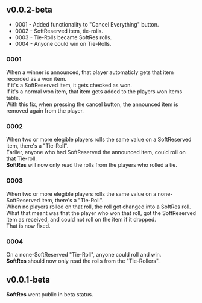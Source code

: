 ## v0.0.2-beta
- 0001 - Added functionality to "Cancel Everything" button.  
- 0002 - SoftReserved item, tie-rolls.  
- 0003 - Tie-Rolls became SoftRes rolls.  
- 0004 - Anyone could win on Tie-Rolls.  

### 0001
When a winner is announced, that player automaticly gets that item recorded as a won item.  
If it's a SoftReserved item, it gets checked as won.  
If it's a normal won item, that item gets added to the players won items table.  
With this fix, when pressing the cancel button, the announced item is removed again from the player.  

### 0002
When two or more elegible players rolls the same value on a SoftReserved item, there's a "Tie-Roll".  
Earlier, anyone who had SoftReserved the announced item, could roll on that Tie-roll.  
**SoftRes** will now only read the rolls from the players who rolled a tie.

### 0003
When two or more elegible players rolls the same value on a none-SoftReserved item, there's a "Tie-Roll".  
When no players rolled on that roll, the roll got changed into a SoftRes roll.  
What that meant was that the player who won that roll, got the SoftReserved item as received, and could not roll on the item if it dropped.  
That is now fixed.  

### 0004
On a none-SoftReserved "Tie-Roll", anyone could roll and win.  
**SoftRes** should now only read the rolls from the "Tie-Rollers".

## v0.0.1-beta
**SoftRes** went public in beta status.